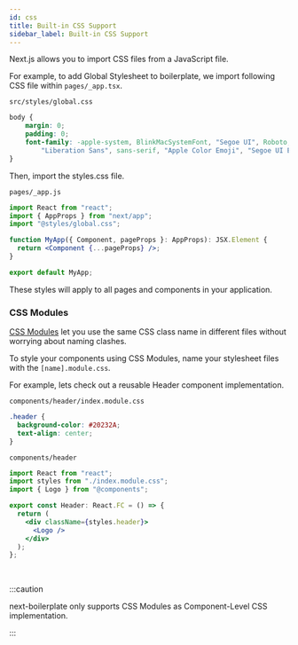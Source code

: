 ```yaml
---
id: css
title: Built-in CSS Support
sidebar_label: Built-in CSS Support
---
```


Next.js allows you to import CSS files from a JavaScript file.

For example, to add Global Stylesheet to boilerplate, we import following CSS file within `pages/_app.tsx`.

`src/styles/global.css`
<!-- **_src/styles/global.css_** -->
```css
body {
    margin: 0;
    padding: 0;
    font-family: -apple-system, BlinkMacSystemFont, "Segoe UI", Roboto, "Helvetica Neue", Arial, "Noto Sans",
        "Liberation Sans", sans-serif, "Apple Color Emoji", "Segoe UI Emoji", "Segoe UI Symbol", "Noto Color Emoji";
}
```

Then, import the styles.css file.

`pages/_app.js`
<!-- **_pages/_app.js_** -->
```jsx
import React from "react";
import { AppProps } from "next/app";
import "@styles/global.css";

function MyApp({ Component, pageProps }: AppProps): JSX.Element {
  return <Component {...pageProps} />;
}

export default MyApp;
```

These styles will apply to all pages and components in your application.

### CSS Modules

[CSS Modules](https://github.com/css-modules/css-modules) let you use the same CSS class name in different files without worrying about naming clashes.

To style your components using CSS Modules, name your stylesheet files with the `[name].module.css`.

For example, lets check out a reusable Header component implementation.

`components/header/index.module.css`
```css 
.header {
  background-color: #20232A;
  text-align: center;
}
```


`components/header`
```jsx
import React from "react";
import styles from "./index.module.css";
import { Logo } from "@components";

export const Header: React.FC = () => {
  return (
    <div className={styles.header}>
      <Logo />
    </div>
  );
};
```

<br/>


:::caution

next-boilerplate only supports CSS Modules as Component-Level CSS implementation.

:::